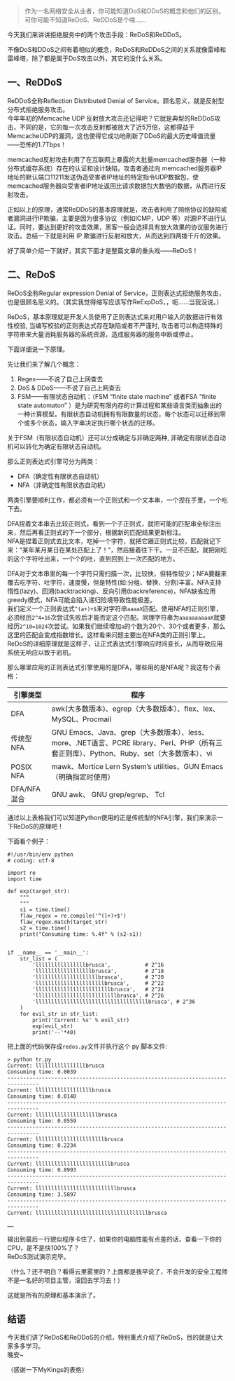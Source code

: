 [TITLE]:ReDoS和ReDDoS
[TAGS]: 技术

> 作为一名网络安全从业者，你可能知道DoS和DDoS的概念和他们的区别。可你可能不知道ReDoS、ReDDoS是个啥……

今天我们来讲讲拒绝服务中的两个攻击手段：ReDoS和ReDDoS。

不像DoS和DDoS之间有着相似的概念，ReDoS和ReDDoS之间的关系就像雷峰和雷峰塔，除了都是属于DoS攻击以外，其它的没什么关系。

## 一、ReDDoS
ReDDoS全称Reflection Distributed Denial of Service。顾名思义，就是反射型分布式拒绝服务攻击。  
今年年初的Memcache UDP 反射放大攻击还记得吧？它就是典型的ReDDoS攻击，不同的是，它的每一次攻击反射都被放大了近5万倍，这都得益于MemcacheUDP的漏洞，这也使得它成功地刷新了DDoS的最大历史峰值流量——恐怖的1.7Tbps！

memcached反射攻击利用了在互联网上暴露的大批量memcached服务器（一种分布式缓存系统）存在的认证和设计缺陷，攻击者通过向 memcached服务器IP地址的默认端口11211发送伪造受害者IP地址的特定指令UDP数据包，使memcached服务器向受害者IP地址返回比请求数据包大数倍的数据，从而进行反射攻击。

正如以上的原理，通常ReDDoS的基本原理就是，攻击者利用了网络协议的缺陷或者漏洞进行IP欺骗，主要是因为很多协议（例如ICMP，UDP 等）对源IP不进行认证。同时，要达到更好的攻击效果，黑客一般会选择具有放大效果的协议服务进行攻击。总结一下就是利用 IP 欺骗进行反射和放大，从而达到四两拨千斤的效果。

好了简单介绍一下就好，其实下面才是整篇文章的重头戏——ReDoS！

## 二、ReDoS
ReDoS全称Regular expression Denial of Service，正则表达式拒绝服务攻击，也是很顾名思义的。（其实我觉得缩写应该写作ReExpDoS，，呃……当我没说。）


ReDoS，基本原理就是开发人员使用了正则表达式来对用户输入的数据进行有效性校验, 当编写校验的正则表达式存在缺陷或者不严谨时, 攻击者可以构造特殊的字符串来大量消耗服务器的系统资源，造成服务器的服务中断或停止。

下面详细说一下原理。

先让我们来了解几个概念：
 1. Regex——不说了自己上网查去
 2. DoS & DDoS——不说了自己上网查去
 3. FSM——有限状态自动机：（FSM “finite state machine” 或者FSA “finite state automaton” ）是为研究有限内存的计算过程和某些语言类而抽象出的一种计算模型。有限状态自动机拥有有限数量的状态，每个状态可以迁移到零个或多个状态，输入字串决定执行哪个状态的迁移。

关于FSM（有限状态自动机）还可以分成确定与非确定两种, 非确定有限状态自动机可以转化为确定有限状态自动机。

那么正则表达式引擎可分为两类：
- DFA（确定性有限状态自动机）
- NFA（非确定性有限状态自动机）

两类引擎要顺利工作，都必须有一个正则式和一个文本串，一个捏在手里，一个吃下去。

DFA捏着文本串去比较正则式，看到一个子正则式，就把可能的匹配串全标注出来，然后再看正则式的下一个部分，根据新的匹配结果更新标注。  
NFA是捏着正则式去比文本，吃掉一个字符，就把它跟正则式比较，匹配就记下来：“某年某月某日在某处匹配上了！”，然后接着往下干。一旦不匹配，就把刚吃的这个字符吐出来，一个个的吐，直到回到上一次匹配的地方。

DFA对于文本串里的每一个字符只需扫描一次，比较快，但特性较少；NFA要翻来覆去吃字符、吐字符，速度慢，但是特性(如:分组、替换、分割)丰富。NFA支持 惰性(lazy)、回溯(backtracking)、反向引用(backreference)，NFA缺省应用greedy模式，NFA可能会陷入递归险境导致性能极差。  
我们定义一个正则表达式`^(a+)+$`来对字符串`aaaaX`匹配。使用NFA的正则引擎，必须经历`2^4=16`次尝试失败后才能否定这个匹配。同理字符串为`aaaaaaaaaaX`就要经历`2^10=1024`次尝试。如果我们继续增加`a`的个数为20个、30个或者更多，那么这里的匹配会变成指数增长。这样看来问题主要出在NFA类的正则引擎上。  
ReDoS的详细原理就是这样子，让正式表达式引擎响应时间变长，从而导致应用系统无响应以致于宕机。  

那么哪里应用的正则表达式引擎使用的是DFA，哪些用的是NFA呢？我这有个表格：

|  引擎类型 | 程序 |
| ------ | ------ |
| DFA | awk(大多数版本)、egrep（大多数版本）、flex、lex、MySQL、Procmail |
| 传统型 NFA | GNU Emacs、Java、grep（大多数版本）、less、more、.NET语言、PCRE library、Perl、PHP（所有三套正则库）、Python、Ruby、set（大多数版本）、vi |
| POSIX NFA | mawk、Mortice Lern System’s utilities、GUN Emacs（明确指定时使用） |
| DFA/NFA混合 | GNU awk、 GNU grep/egrep、 Tcl |

通过以上表格我们可以知道Python使用的正是传统型的NFA引擎，我们来演示一下ReDoS的原理吧！

下面看个例子：
```
#!/usr/bin/env python
# coding: utf-8

import re
import time

def exp(target_str):
    """
    """
    s1 = time.time()
    flaw_regex = re.compile('^(l+)+$')
    flaw_regex.match(target_str)
    s2 = time.time()
    print("Consuming time: %.4f" % (s2-s1))


if __name__ == '__main__':
    str_list = (
        'llllllllllllllllbrusca',           # 2^16
        'llllllllllllllllllbrusca',         # 2^18
        'llllllllllllllllllllbrusca',       # 2^20
        'llllllllllllllllllllllbrusca',     # 2^22
        'llllllllllllllllllllllllbrusca',   # 2^24
        'llllllllllllllllllllllllllbrusca', # 2^26
        'llllllllllllllllllllllllllllllllllllbrusca', # 2^36
    )
    for evil_str in str_list:
        print('Current: %s' % evil_str)
        exp(evil_str)
        print('--'*40)
```

把上面的代码保存成`redos.py`文件并执行这个 py 脚本文件:

```
> python tr.py
Current: llllllllllllllllbrusca
Consuming time: 0.0039
--------------------------------------------------------------------------------
Current: llllllllllllllllllbrusca
Consuming time: 0.0140
--------------------------------------------------------------------------------
Current: llllllllllllllllllllbrusca
Consuming time: 0.0559
--------------------------------------------------------------------------------
Current: llllllllllllllllllllllbrusca
Consuming time: 0.2234
--------------------------------------------------------------------------------
Current: llllllllllllllllllllllllbrusca
Consuming time: 0.8993
--------------------------------------------------------------------------------
Current: llllllllllllllllllllllllllbrusca
Consuming time: 3.5897
--------------------------------------------------------------------------------
Current: llllllllllllllllllllllllllllllllllllbrusca

……
```
输出到最后一行貌似程序卡住了，如果你的电脑性能有点差的话，查看一下你的CPU，是不是快100%了？  
ReDoS测试演示完毕。

（什么？还不明白？看得云里雾里的？上面都是我早说了，不会开发的安全工程师不是一名好的项目主管，滚回去学习去！）

这就是所有的原理和基本演示了。  

## **结语**

今天我们讲了ReDoS和ReDDoS的介绍，特别重点介绍了ReDoS，目的就是让大家多多学习。  
晚安~

（感谢一下MyKings的表格）